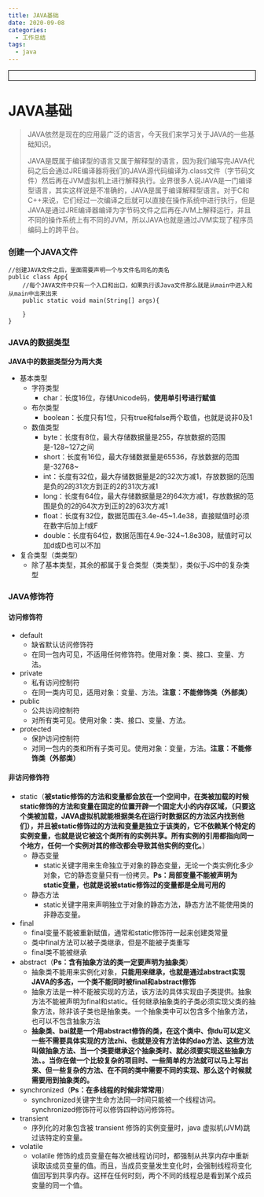 ```yaml
---
title: JAVA基础
date: 2020-09-08
categories:
  - 工作总结
tags:
  - java
---
```


<div style="border:solid 1px #000;padding: 10px;">
<Icon type='phone'/>
</div>

# JAVA基础	

> JAVA依然是现在的应用最广泛的语言，今天我们来学习关于JAVA的一些基础知识。
>
> JAVA是既属于编译型的语言又属于解释型的语言，因为我们编写完JAVA代码之后会通过JRE编译器将我们的JAVA源代码编译为.class文件（字节码文件）然后再在JVM虚拟机上进行解释执行。业界很多人说JAVA是一门编译型语言，其实这样说是不准确的，JAVA是属于编译解释型语言。对于C和C++来说，它们经过一次编译之后就可以直接在操作系统中进行执行，但是JAVA是通过JRE编译器编译为字节码文件之后再在JVM上解释运行，并且不同的操作系统上有不同的JVM，所以JAVA也就是通过JVM实现了程序员编码上的跨平台。

### 创建一个JAVA文件

```
//创建JAVA文件之后，里面需要声明一个与文件名同名的类名
public class App{
	//每个JAVA文件中只有一个入口和出口，如果执行该Java文件那么就是从main中进入和从main中出来出来
	public static void main(String[] args){
	
	}
}
```

### JAVA的数据类型

**JAVA中的数据类型分为两大类**

- 基本类型
  - 字符类型
    - char：长度16位，存储Unicode码，**使用单引号进行赋值**
  - 布尔类型
    - boolean：长度只有1位，只有true和false两个取值，也就是说非0及1
  - 数值类型
    - byte：长度有8位，最大存储数据量是255，存放数据的范围是-128~127之间
    - short：长度有16位，最大存储数据量是65536，存放数据的范围是-32768~
    - int：长度有32位，最大存储数据量是2的32次方减1，存放数据的范围是负的2的31次方到正的2的31次方减1
    - long：长度有64位，最大存储数据量是2的64次方减1，存放数据的范围是负的2的64次方到正的2的63次方减1
    - float：长度有32位，数据范围在3.4e-45~1.4e38，直接赋值时必须在数字后加上f或F
    - double：长度有64位，数据范围在4.9e-324~1.8e308，赋值时可以加d或D也可以不加
- 复合类型（类类型）
  - 除了基本类型，其余的都属于复合类型（类类型），类似于JS中的复杂类型

### JAVA修饰符

#### 访问修饰符

- default
  - 缺省默认访问修饰符
  - 在同一包内可见，不适用任何修饰符。使用对象：类、接口、变量、方法。
- private
  - 私有访问控制符
  - 在同一类内可见，适用对象：变量、方法。**注意：不能修饰类（外部类）**
- public
  - 公共访问控制符
  - 对所有类可见。使用对象：类、接口、变量、方法。
- protected
  - 保护访问控制符
  - 对同一包内的类和所有子类可见。使用对象：变量，方法。**注意：不能修饰类（外部类）**

#### 非访问修饰符

- static（**被static修饰的方法和变量都会放在一个空间中，在类被加载的时候static修饰的方法和变量在固定的位置开辟一个固定大小的内存区域，（只要这个类被加载，JAVA虚拟机就能根据类名在运行时数据区的方法区内找到他们），并且被static修饰过的方法和变量是独立于该类的，它不依赖某个特定的实例变量，也就是说它被这个类所有的实例共享。所有实例的引用都指向同一个地方，任何一个实例对其的修改都会导致其他实例的变化。**）
  - 静态变量
    - static关键字用来生命独立于对象的静态变量，无论一个类实例化多少对象，它的静态变量只有一份拷贝。**Ps：局部变量不能被声明为static变量，也就是说被static修饰过的变量都是全局可用的**
  - 静态方法
    - static关键字用来声明独立于对象的静态方法，静态方法不能使用类的非静态变量。
- final
  - final变量不能被重新赋值，通常和static修饰符一起来创建类常量
  - 类中final方法可以被子类继承，但是不能被子类重写
  - final类不能被继承
- abstract（**Ps：含有抽象方法的类一定要声明为抽象类**）
  - 抽象类不能用来实例化对象，**只能用来继承，也就是通过abstract实现JAVA的多态，一个类不能同时被final和abstract修饰**
  - 抽象方法是一种不能被实现的方法，该方法的具体实现由子类提供。抽象方法不能被声明为final和static。任何继承抽象类的子类必须实现父类的抽象方法，除非该子类也是抽象类。一个抽象类中可以包含多个抽象方法，也可以不包含抽象方法
  - **抽象类、bai就是一个用abstract修饰的类，在这个类中、你du可以定义一些不需要具体实现的方法zhi、也就是没有方法体的dao方法、这些方法叫做抽象方法、当一个类要继承这个抽象类时、就必须要实现这些抽象方法、。当你在做一个比较复杂的项目时、一些简单的方法就可以马上写出来、但一些复杂的方法、在不同的类中需要不同的实现、那么这个时候就需要用到抽象类的。**
- synchronized（**Ps：在多线程的时候非常常用**）
  - synchronized关键字生命方法同一时间只能被一个线程访问。synchronized修饰符可以修饰四种访问修饰符。
- transient
  - 序列化的对象包含被 transient 修饰的实例变量时，java 虚拟机(JVM)跳过该特定的变量。
- volatile
  - volatile 修饰的成员变量在每次被线程访问时，都强制从共享内存中重新读取该成员变量的值。而且，当成员变量发生变化时，会强制线程将变化值回写到共享内存。这样在任何时刻，两个不同的线程总是看到某个成员变量的同一个值。











































